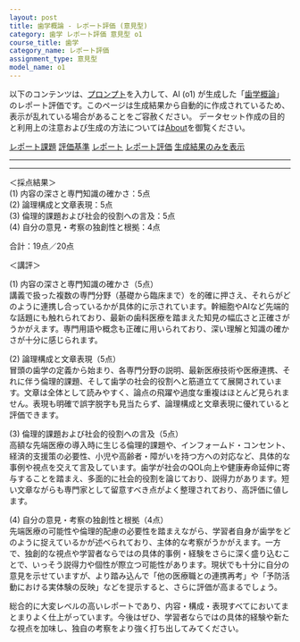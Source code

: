 ```yaml
---
layout: post
title: 歯学概論 - レポート評価 (意見型)
category: 歯学 レポート評価 意見型 o1
course_title: 歯学
category_name: レポート評価
assignment_type: 意見型
model_name: o1
---
```


以下のコンテンツは、[プロンプト](https://github.com/takedatoshiyuki/synthetic_assignments/tree/main/generated/歯学/o1/prompt_レポート評価-意見型.md)を入力して、AI (o1) が生成した「[歯学概論](/contents/歯学/)」のレポート評価です。このページは生成結果から自動的に作成されているため、表示が乱れている場合があることをご容赦ください。
データセット作成の目的と利用上の注意および生成の方法については[About](/About)を御覧ください。

[レポート課題](../レポート課題-意見型)
[評価基準](../評価基準-意見型)
[レポート](../レポート-意見型)
[レポート評価](../レポート評価-意見型)
[生成結果のみを表示](https://github.com/takedatoshiyuki/synthetic_assignments/tree/main/generated/歯学/o1/レポート評価-意見型.md)
  

***
***
  
＜採点結果＞  
(1) 内容の深さと専門知識の確かさ：5点  
(2) 論理構成と文章表現：5点  
(3) 倫理的課題および社会的役割への言及：5点  
(4) 自分の意見・考察の独創性と根拠：4点  

合計：19点／20点  

＜講評＞  

(1) 内容の深さと専門知識の確かさ（5点）  
講義で扱った複数の専門分野（基礎から臨床まで）を的確に押さえ、それらがどのように連携し合っているかが具体的に示されています。幹細胞やAIなど先端的な話題にも触れられており、最新の歯科医療を踏まえた知見の幅広さと正確さがうかがえます。専門用語や概念も正確に用いられており、深い理解と知識の確かさが十分に感じられます。  

(2) 論理構成と文章表現（5点）  
冒頭の歯学の定義から始まり、各専門分野の説明、最新医療技術や医療連携、それに伴う倫理的課題、そして歯学の社会的役割へと筋道立てて展開されています。文章は全体として読みやすく、論点の飛躍や過度な重複はほとんど見られません。表現も明確で誤字脱字も見当たらず、論理構成と文章表現に優れていると評価できます。  

(3) 倫理的課題および社会的役割への言及（5点）  
高額な先端医療の導入時に生じる倫理的課題や、インフォームド・コンセント、経済的支援策の必要性、小児や高齢者・障がいを持つ方への対応など、具体的な事例や視点を交えて言及しています。歯学が社会のQOL向上や健康寿命延伸に寄与することを踏まえ、多面的に社会的役割を論じており、説得力があります。短い文章ながらも専門家として留意すべき点がよく整理されており、高評価に値します。  

(4) 自分の意見・考察の独創性と根拠（4点）  
先端医療の可能性や倫理的配慮の必要性を踏まえながら、学習者自身が歯学をどのように捉えているかが述べられており、主体的な考察がうかがえます。一方で、独創的な視点や学習者ならではの具体的事例・経験をさらに深く盛り込むことで、いっそう説得力や個性が際立つ可能性があります。現状でも十分に自分の意見を示せていますが、より踏み込んで「他の医療職との連携再考」や「予防活動における実体験の反映」などを提示すると、さらに評価が高まるでしょう。  

総合的に大変レベルの高いレポートであり、内容・構成・表現すべてにおいてまとまりよく仕上がっています。今後はぜひ、学習者ならではの具体的経験や新たな視点を加味し、独自の考察をより強く打ち出してみてください。
